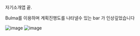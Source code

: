 

자기소개앱 끝.




Bulma를 이용하며 계획진행도를 나타낼수 있는 bar 가 인상깊었습니다


![image](https://user-images.githubusercontent.com/101155798/205837686-1d6c1d51-7db5-479e-8bfb-5ba9f51016a0.png)
![image](https://user-images.githubusercontent.com/101155798/205837840-ea302224-a0fb-40d2-b3f3-06c5f83177a0.png)



